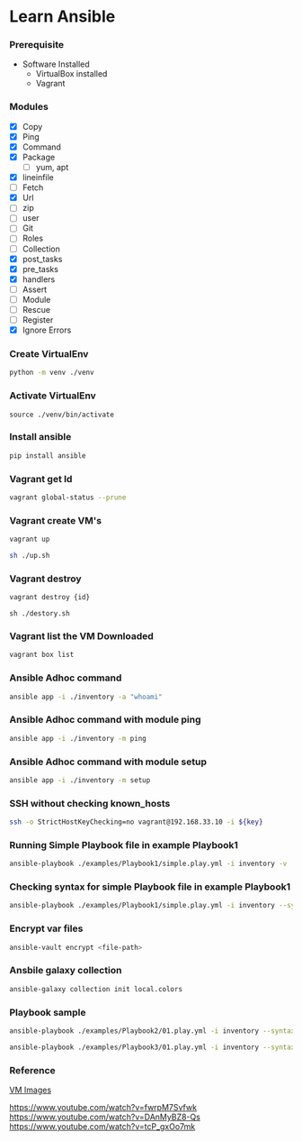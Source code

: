 # Learn Ansible

### Prerequisite
- Software Installed
  - VirtualBox installed
  - Vagrant

### Modules
  - [x] Copy
  - [x] Ping
  - [x] Command
  - [x] Package
    - [ ] yum, apt
  - [x] lineinfile
  - [ ] Fetch
  - [x] Url
  - [ ] zip
  - [ ] user
  - [ ] Git
- [ ] Roles
- [ ] Collection
- [x] post_tasks
- [x] pre_tasks
- [x] handlers
- [ ] Assert
- [ ] Module
- [ ] Rescue
- [ ] Register
- [x] Ignore Errors

### Create VirtualEnv
```sh
python -m venv ./venv
```

### Activate VirtualEnv
```
source ./venv/bin/activate
```
### Install ansible
```sh
pip install ansible
```

### Vagrant get Id
```sh
vagrant global-status --prune
```
### Vagrant create VM's
```sh
vagrant up
```
```sh
sh ./up.sh
```
### Vagrant destroy
```sh
vagrant destroy {id}
```
```
sh ./destory.sh  
```
### Vagrant list the VM Downloaded
```sh
vagrant box list
```

### Ansible Adhoc command
```sh
ansible app -i ./inventory -a "whoami"
```
### Ansible Adhoc command with module ping
```sh
ansible app -i ./inventory -m ping
```
### Ansible Adhoc command with module setup
```sh
ansible app -i ./inventory -m setup
```

### SSH without checking known_hosts
```sh
ssh -o StrictHostKeyChecking=no vagrant@192.168.33.10 -i ${key}
```

### Running Simple Playbook file in example Playbook1
```sh
ansible-playbook ./examples/Playbook1/simple.play.yml -i inventory -v
```

### Checking syntax for simple Playbook file in example Playbook1
```sh
ansible-playbook ./examples/Playbook1/simple.play.yml -i inventory --syntax-check
```

### Encrypt var files
```sh
ansible-vault encrypt <file-path>
```


### Ansbile galaxy collection
```sh
ansible-galaxy collection init local.colors
```
### Playbook sample
```sh
ansible-playbook ./examples/Playbook2/01.play.yml -i inventory --syntax-check
```
```sh
ansible-playbook ./examples/Playbook3/01.play.yml -i inventory --syntax-check
```


  
### Reference
[VM Images](https://app.vagrantup.com/boxes/search?utf8=%E2%9C%93&sort=downloads&provider=)

https://www.youtube.com/watch?v=fwrpM7Svfwk
https://www.youtube.com/watch?v=DAnMyBZ8-Qs
https://www.youtube.com/watch?v=tcP_gxOo7mk
